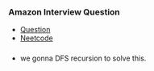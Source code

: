 ### Amazon Interview Question
* [Question](https://leetcode.com/problems/same-tree/submissions)
* [Neetcode](https://www.youtube.com/watch?v=vRbbcKXCxOw)

###
* we gonna DFS recursion to solve this.